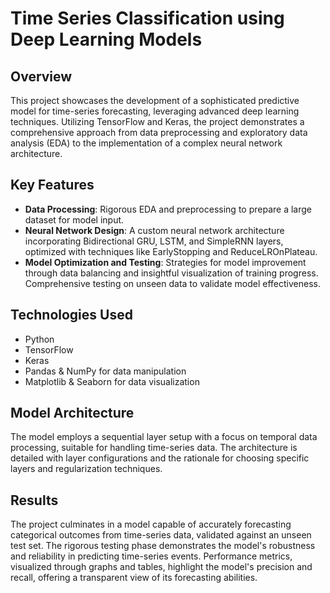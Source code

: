 # Time Series Classification using Deep Learning Models

## Overview

This project showcases the development of a sophisticated predictive model for time-series forecasting, leveraging advanced deep learning techniques. Utilizing TensorFlow and Keras, the project demonstrates a comprehensive approach from data preprocessing and exploratory data analysis (EDA) to the implementation of a complex neural network architecture.

## Key Features

- **Data Processing**: Rigorous EDA and preprocessing to prepare a large dataset for model input.
- **Neural Network Design**: A custom neural network architecture incorporating Bidirectional GRU, LSTM, and SimpleRNN layers, optimized with techniques like EarlyStopping and ReduceLROnPlateau.
- **Model Optimization and Testing**: Strategies for model improvement through data balancing and insightful visualization of training progress. Comprehensive testing on unseen data to validate model effectiveness.

## Technologies Used

- Python
- TensorFlow
- Keras
- Pandas & NumPy for data manipulation
- Matplotlib & Seaborn for data visualization

## Model Architecture

The model employs a sequential layer setup with a focus on temporal data processing, suitable for handling time-series data. The architecture is detailed with layer configurations and the rationale for choosing specific layers and regularization techniques.


## Results

The project culminates in a model capable of accurately forecasting categorical outcomes from time-series data, validated against an unseen test set. The rigorous testing phase demonstrates the model's robustness and reliability in predicting time-series events. Performance metrics, visualized through graphs and tables, highlight the model's precision and recall, offering a transparent view of its forecasting abilities.



